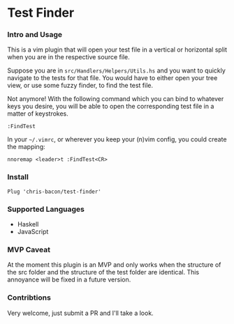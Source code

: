 # Test Finder

### Intro and Usage

This is a vim plugin that will open your test file in a vertical or horizontal split when you are in the respective source file.

Suppose you are in `src/Handlers/Helpers/Utils.hs` and you want to quickly navigate to the tests for that file. You would have to either open your tree view, or use some fuzzy finder, to find the test file. 

Not anymore! With the following command which you can bind to whatever keys you desire, you will be able to open the corresponding test file in a matter of keystrokes.

```
:FindTest
```

In your `~/.vimrc`, or wherever you keep your (n)vim config, you could create the mapping:

```
nnoremap <leader>t :FindTest<CR>
```

### Install

```
Plug 'chris-bacon/test-finder'
```

### Supported Languages

- Haskell
- JavaScript

### MVP Caveat

At the moment this plugin is an MVP and only works when the structure of the src folder and the structure of the test folder are identical. This annoyance will be fixed in a future version.

### Contribtions

Very welcome, just submit a PR and I'll take a look.


